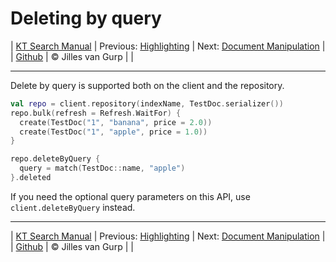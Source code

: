 # Deleting by query 

| [KT Search Manual](README.md) | Previous: [Highlighting](Highlighting.md) | Next: [Document Manipulation](DocumentManipulation.md) |
| [Github](https://github.com/jillesvangurp/kt-search) | &copy; Jilles van Gurp |  |

---                

Delete by query is supported both on the client and the repository.    

```kotlin
val repo = client.repository(indexName, TestDoc.serializer())
repo.bulk(refresh = Refresh.WaitFor) {
  create(TestDoc("1", "banana", price = 2.0))
  create(TestDoc("1", "apple", price = 1.0))
}

repo.deleteByQuery {
  query = match(TestDoc::name, "apple")
}.deleted
```

If you need the optional query parameters on this API, use `client.deleteByQuery` instead.



---

| [KT Search Manual](README.md) | Previous: [Highlighting](Highlighting.md) | Next: [Document Manipulation](DocumentManipulation.md) |
| [Github](https://github.com/jillesvangurp/kt-search) | &copy; Jilles van Gurp |  |